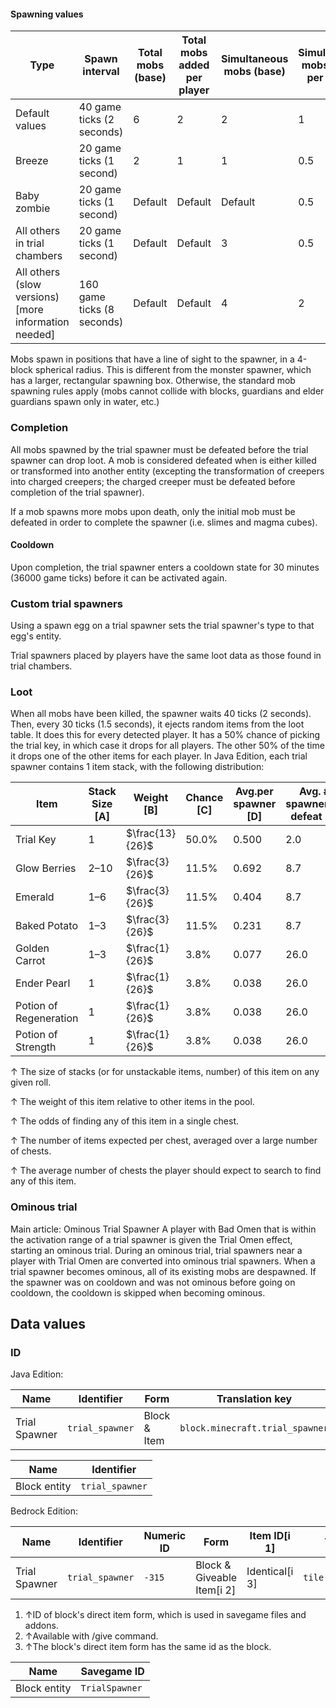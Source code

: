 #### Spawning values
| Type                                                | Spawn interval             | Total mobs (base) | Total mobs added per player | Simultaneous mobs (base) | Simultaneous mobs added per player |
|-----------------------------------------------------|----------------------------|-------------------|-----------------------------|--------------------------|------------------------------------|
| Default values                                      | 40 game ticks (2 seconds)  | 6                 | 2                           | 2                        | 1                                  |
| Breeze                                              | 20 game ticks (1 second)   | 2                 | 1                           | 1                        | 0.5                                |
| Baby zombie                                         | 20 game ticks (1 second)   | Default           | Default                     | Default                  | 0.5                                |
| All others in trial chambers                        | 20 game ticks (1 second)   | Default           | Default                     | 3                        | 0.5                                |
| All others (slow versions)[more information needed] | 160 game ticks (8 seconds) | Default           | Default                     | 4                        | 2                                  |

Mobs spawn in positions that have a line of sight to the spawner, in a 4-block spherical radius. This is different from the monster spawner, which has a larger, rectangular spawning box. Otherwise, the standard mob spawning rules apply (mobs cannot collide with blocks, guardians and elder guardians spawn only in water, etc.)

### Completion
All mobs spawned by the trial spawner must be defeated before the trial spawner can drop loot. A mob is considered defeated when is either killed or transformed into another entity (excepting the transformation of creepers into charged creepers; the charged creeper must be defeated before completion of the trial spawner).

If a mob spawns more mobs upon death, only the initial mob must be defeated in order to complete the spawner (i.e. slimes and magma cubes).

#### Cooldown
Upon completion, the trial spawner enters a cooldown state for 30 minutes (36000 game ticks) before it can be activated again.

### Custom trial spawners
Using a spawn egg on a trial spawner sets the trial spawner's type to that egg's entity.

Trial spawners placed by players have the same loot data as those found in trial chambers.

### Loot
When all mobs have been killed, the spawner waits 40 ticks (2 seconds). Then, every 30 ticks (1.5 seconds), it ejects random items from the loot table. It does this for every detected player. It has a 50% chance of picking the trial key, in which case it drops for all players. The other 50% of the time it drops one of the other items for each player.
In Java Edition, each trial spawner contains 1 item stack,  with the following distribution: 

| Item                   | Stack Size  [A] | Weight   [B]    | Chance   [C] | Avg.per spawner   [D] | Avg. # spawnersto defeat   [E] |
|------------------------|-----------------|-----------------|--------------|-----------------------|--------------------------------|
| Trial Key              | 1               | $\frac{13}{26}$ | 50.0%        | 0.500                 | 2.0                            |
| Glow Berries           | 2–10            | $\frac{3}{26}$  | 11.5%        | 0.692                 | 8.7                            |
| Emerald                | 1–6             | $\frac{3}{26}$  | 11.5%        | 0.404                 | 8.7                            |
| Baked Potato           | 1–3             | $\frac{3}{26}$  | 11.5%        | 0.231                 | 8.7                            |
| Golden Carrot          | 1–3             | $\frac{1}{26}$  | 3.8%         | 0.077                 | 26.0                           |
| Ender Pearl            | 1               | $\frac{1}{26}$  | 3.8%         | 0.038                 | 26.0                           |
| Potion of Regeneration | 1               | $\frac{1}{26}$  | 3.8%         | 0.038                 | 26.0                           |
| Potion of Strength     | 1               | $\frac{1}{26}$  | 3.8%         | 0.038                 | 26.0                           |



↑ The size of stacks (or for unstackable items, number) of this item on any given roll.

↑ The weight of this item relative to other items in the pool.

↑ The odds of finding any of this item in a single chest.

↑ The number of items expected per chest, averaged over a large number of chests.

↑ The average number of chests the player should expect to search to find any of this item.



### Ominous trial
Main article: Ominous Trial Spawner
A player with Bad Omen that is within the activation range of a trial spawner is given the Trial Omen effect, starting an ominous trial. During an ominous trial, trial spawners near a player with Trial Omen are converted into ominous trial spawners. When a trial spawner becomes ominous, all of its existing mobs are despawned. If the spawner was on cooldown and was not ominous before going on cooldown, the cooldown is skipped when becoming ominous.

## Data values
### ID
Java Edition:

| Name          | Identifier      | Form         | Translation key                 |
|---------------|-----------------|--------------|---------------------------------|
| Trial Spawner | `trial_spawner` | Block & Item | `block.minecraft.trial_spawner` |

| Name         | Identifier      |
|--------------|-----------------|
| Block entity | `trial_spawner` |

Bedrock Edition:

| Name          | Identifier      | Numeric ID | Form                       | Item ID[i 1]   | Translation key           |
|---------------|-----------------|------------|----------------------------|----------------|---------------------------|
| Trial Spawner | `trial_spawner` | `-315`     | Block & Giveable Item[i 2] | Identical[i 3] | `tile.trial_spawner.name` |

1. ↑ID of block's direct item form, which is used in savegame files and addons.
2. ↑Available with /give command.
3. ↑The block's direct item form has the same id as the block.

| Name         | Savegame ID    |
|--------------|----------------|
| Block entity | `TrialSpawner` |

